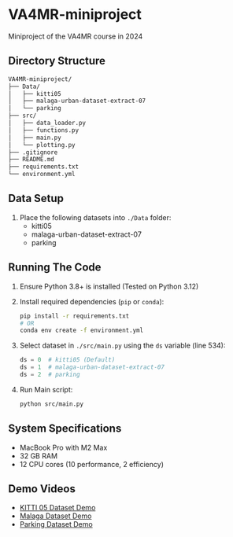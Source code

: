 
# VA4MR-miniproject
Miniproject of the VA4MR course in 2024

## Directory Structure
```bash
VA4MR-miniproject/
├── Data/
│   ├── kitti05
│   ├── malaga-urban-dataset-extract-07
│   └── parking
├── src/
│   ├── data_loader.py
│   ├── functions.py
│   ├── main.py
│   └── plotting.py
├── .gitignore
├── README.md
├── requirements.txt
└── environment.yml
```

## Data Setup

1. Place the following datasets into `./Data` folder:
   * kitti05
   * malaga-urban-dataset-extract-07
   * parking

## Running The Code

1. Ensure Python 3.8+ is installed (Tested on Python 3.12)

2. Install required dependencies (`pip` or `conda`):
   ```bash
   pip install -r requirements.txt
   # OR
   conda env create -f environment.yml
   ```

3. Select dataset in `./src/main.py` using the `ds` variable (line 534):
   ```python
   ds = 0  # kitti05 (Default)
   ds = 1  # malaga-urban-dataset-extract-07
   ds = 2  # parking
   ```

4. Run Main script:
   ```bash
   python src/main.py
   ```

## System Specifications
* MacBook Pro with M2 Max
* 32 GB RAM
* 12 CPU cores (10 performance, 2 efficiency)

## Demo Videos
* [KITTI 05 Dataset Demo](https://youtu.be/Rv31rvKm_hI)
* [Malaga Dataset Demo](https://youtu.be/nQ58voV8Q14)
* [Parking Dataset Demo](https://youtu.be/wTDQpprqmb8)
